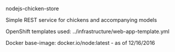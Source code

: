 nodejs-chicken-store

Simple REST service for chickens and accompanying models

OpenShift templates used:
  ../infrastructure/web-app-template.yml

Docker base-image:
  docker.io/node:latest - as of 12/16/2016
